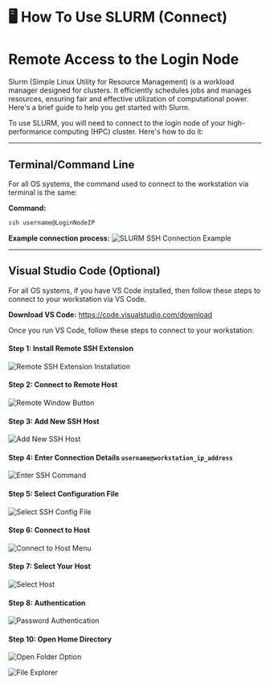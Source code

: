 # 🖥️ How To Use SLURM (Connect)
#  Remote Access to the Login Node


Slurm (Simple Linux Utility for Resource Management) is a workload manager designed for clusters. It efficiently schedules jobs and manages resources, ensuring fair and effective utilization of computational power. Here's a brief guide to help you get started with Slurm.

To use SLURM, you will need to connect to the login node of your high-performance computing (HPC) cluster. Here's how to do it:

---



##  Terminal/Command Line

For all OS systems, the command used to connect to the workstation via terminal is the same:

**Command:**
```bash
ssh username@LoginNodeIP
```

**Example connection process:**
![SLURM SSH Connection Example](https://i.imgur.com/WcV0U5k.png)

---

##  Visual Studio Code (Optional)

For all OS systems, if you have VS Code installed, then follow these steps to connect to your workstation via VS Code. 

**Download VS Code:** https://code.visualstudio.com/download

Once you run VS Code, follow these steps to connect to your workstation:

#### Step 1: Install Remote SSH Extension

![Remote SSH Extension Installation](https://i.imgur.com/uhVeOvD.png)


#### Step 2: Connect to Remote Host


![Remote Window Button](https://i.imgur.com/kQ2BYjJ.png)


#### Step 3: Add New SSH Host


![Add New SSH Host](https://i.imgur.com/5BfceHp.png)



#### Step 4: Enter Connection Details `username@workstation_ip_address`


![Enter SSH Command](https://i.imgur.com/rtHqdS8.png)


#### Step 5: Select Configuration File



![Select SSH Config File](https://i.imgur.com/iT153zV.png)


#### Step 6: Connect to Host


![Connect to Host Menu](https://i.imgur.com/kQ2BYjJ.png)


#### Step 7: Select Your Host

![Select Host](https://i.imgur.com/AWKicFl.png)


#### Step 8: Authentication


![Password Authentication](https://i.imgur.com/aHhiXdv.png)



#### Step 10: Open Home Directory

![Open Folder Option](https://i.imgur.com/K8ydg4t.png)

![File Explorer](https://i.imgur.com/DCwZ95e.png)





